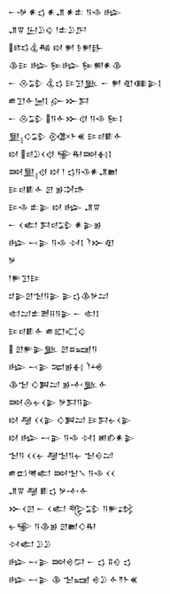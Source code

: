 <div class='block'>
<div class='line'>𒀸𒋩 𒀭𒌓 𒀭𒂗 𒀭𒉺 𒀀𒈾 𒈗</div>
<div class='line'>𒂗𒐊 𒌨𒊒𒌒 𒁹𒉺𒊒𒂅</div>
<div class='line'>𒌣𒆬𒄀 𒊭 𒂍 𒊩𒂍𒃲</div>
<div class='line'>𒆠𒄿 𒈗 𒌉𒈗 𒌉𒆍𒀭𒆠</div>
<div class='line'>𒀸 𒊮𒁉 𒆬𒌓 𒄿𒋛𒆥 𒀸 𒂍 𒊏𒈪𒉌𒋙</div>
<div class='line'>𒌑𒋛𒅆𒅁𒋙 𒅎𒁍𒁕</div>
<div class='line'>𒀸 𒊮𒁉 𒀀𒅆𒁍𒋼 𒀀𒈾 𒌉𒋙</div>
<div class='line'>𒅅𒄭𒁉 𒍜𒈨𒌍 𒄿𒁀𒀾𒅆</div>
<div class='line'>𒊭 𒁀𒊒𒌋𒋼 𒊌𒊑𒇷𒈬𒋙</div>
<div class='line'>𒇷𒅅𒋼 𒊭 𒁹 𒌓𒀀𒈾𒀭𒂗𒆤</div>
<div class='line'>𒄿𒁀𒀾𒅆 𒇻 𒂊𒋫𒈥</div>
<div class='line'>𒄿𒈾 𒉺𒉌 𒊭 𒈗 𒂗𒐊</div>
<div class='line'>𒀸 𒌋𒅗 𒁕𒁀𒁉 𒀭𒉌𒂊</div>
<div class='line'>𒈗 𒁁𒉌 𒀀𒈾 𒀴𒋙 𒇺𒁍𒊏</div>
<div class='line'>𒃻</div>
<div class='line'>𒁹𒊓𒋛𒄿</div>
<div class='line'>𒄑𒉌𒇻𒈠𒀀𒉌 𒉌𒌓𒆠𒃻𒁺</div>
<div class='line'>𒊕𒁺𒉺𒍪𒍝𒀀𒉌 𒀸 𒊕𒋙</div>
<div class='line'>𒄿𒁀𒀾𒅆 𒌑𒊬𒄣𒌒</div>
<div class='line'> 𒇻𒊓𒉌𒆥 𒇻𒊺𒍢𒀀</div>
<div class='line'>𒈗 𒁁𒉌 𒉈𒂊𒈬 𒇺𒆲</div>
<div class='line'>𒆠𒈠 𒄭𒀉𒁺 𒂊𒋾𒆥𒅆</div>
<div class='line'>𒇷𒁲𒉡𒌋𒉌 𒃻𒁕𒀀𒉌</div>
<div class='line'>𒊭 𒆷 𒌋𒌋𒉌 𒄭𒀉𒁺 𒄿𒁕𒉡𒌋𒉌</div>
<div class='line'>𒊭 𒈗 𒁁𒉌 𒀀𒈾 𒀴𒋙 𒅖𒁓𒀭𒉌</div>
<div class='line'>𒈠𒀀 𒌋𒌋𒉡 𒆷𒈠𒀀𒉡 𒈠𒀪𒁺</div>
<div class='line'>𒌑𒆗𒇴𒅗 𒇷𒈠𒃵 𒀀𒈾 𒌋𒌋</div>
<div class='line'>𒂗𒐊 𒆷 𒀾𒌓 𒃻𒋾𒅆</div>
<div class='line'>𒁍𒌋𒇻 𒀸 𒌋𒅗 𒈜𒁉 𒀀𒊓𒃶</div>
<div class='line'>𒉡𒊌 𒀀𒆠𒂊 𒇻𒆤𒄭𒊑</div>
<div class='line'>𒀴𒅗 𒊒𒊒</div>
<div class='line'>𒈗 𒁁𒉌 𒇷𒄴𒁶 𒀸 𒌓 𒐉𒄰 𒌓</div>
<div class='line'>𒈗 𒁁𒉌 𒆠 𒈠𒍢 𒄴𒊒 𒅆𒈫𒈨𒌍</div>
</div>